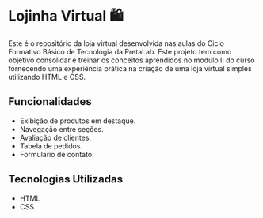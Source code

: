 # Lojinha Virtual 🛍️

Este é o repositório da loja virtual desenvolvida nas aulas do Ciclo Formativo Básico de Tecnologia da PretaLab. 
Este projeto tem como objetivo consolidar e treinar os conceitos aprendidos no modulo II do curso fornecendo uma experiência prática na criação de uma loja virtual simples utilizando HTML e CSS.

## Funcionalidades

- Exibição de produtos em destaque.
- Navegação entre seções.
- Avaliação de clientes.
- Tabela de pedidos.
- Formulario de contato.


## Tecnologias Utilizadas

- HTML
- CSS



